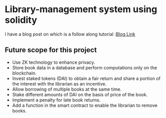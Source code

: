 # Library-management system using solidity
I have a blog post on which is a follow along tutorial :[Blog Link](https://medium.com/coinmonks/building-a-library-management-system-with-solidity-a-step-by-step-guide-2828d0ca26da)

## Future scope for this project 
* Use ZK technology to enhance privacy.
* Store book data in a database and perform computations only on the blockchain.
* Invest staked tokens (DAI) to obtain a fair return and share a portion of the interest with the librarian as an incentive.
* Allow borrowing of multiple books at the same time.
* Stake different amounts of DAI on the basis of price of the book.
* Implement a penalty for late book returns.
* Add a function in the smart contract to enable the librarian to remove books.
